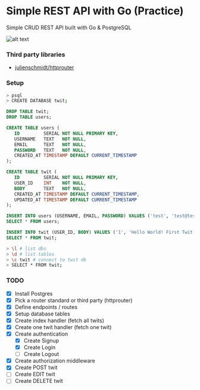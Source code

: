 # Simple REST API with Go (Practice)
Simple CRUD REST API built with Go & PostgreSQL

![alt text](https://encrypted-tbn0.gstatic.com/images?q=tbn:ANd9GcS1ykK7EvxhHcf3_fo1Bgkpu2tZJXFNgBuFaCmtwwfbCMTC43uVQw "Go")

### Third party libraries
- [julienschmidt/httprouter](github.com/julienschmidt/httprouter)

### Setup

```sh
> psql
> CREATE DATABASE twit;
```

```sql
DROP TABLE twit;
DROP TABLE users;

CREATE TABLE users (
   ID         SERIAL NOT NULL PRIMARY KEY,
   USERNAME   TEXT   NOT NULL,
   EMAIL      TEXT   NOT NULL,
   PASSWORD   TEXT   NOT NULL,
   CREATED_AT TIMESTAMP DEFAULT CURRENT_TIMESTAMP
);

CREATE TABLE twit (
   ID         SERIAL NOT NULL PRIMARY KEY,
   USER_ID    INT    NOT NULL,
   BODY       TEXT   NOT NULL,
   CREATED_AT TIMESTAMP DEFAULT CURRENT_TIMESTAMP,
   UPDATED_AT TIMESTAMP DEFAULT CURRENT_TIMESTAMP
);

INSERT INTO users (USERNAME, EMAIL, PASSWORD) VALUES ('test', 'test@test.com', 'test');
SELECT * FROM users;

INSERT INTO twit (USER_ID, BODY) VALUES ('1', 'Hello World! First Twit!');
SELECT * FROM twit;
```

```sh
> \l # list dbs
> \d # list tables
> \c twit # connect to twit db
> SELECT * FROM twit;
```

### TODO
- [x] Install Postgres
- [x] Pick a router standard or third party (httprouter)
- [x] Define endpoints / routes
- [x] Setup database tables
- [x] Create index handler (fetch all twits)
- [x] Create one twit handler (fetch one twit)
- [x] Create authentication
  - [x] Create Signup
  - [x] Create Login
  - [ ] Create Logout
- [x] Create authorization middleware
- [x] Create POST twit
- [ ] Create EDIT twit
- [ ] Create DELETE twit
